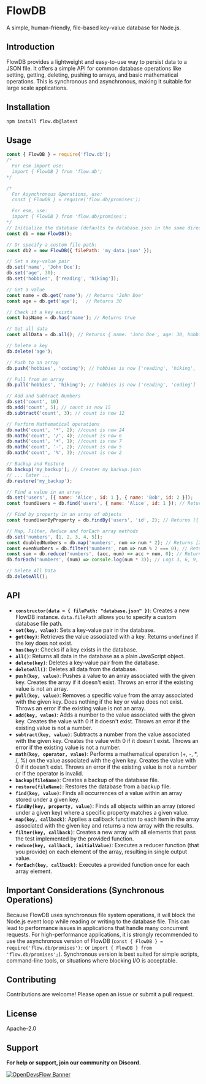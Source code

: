 # FlowDB

A simple, human-friendly, file-based key-value database for Node.js.

## Introduction

FlowDB provides a lightweight and easy-to-use way to persist data to a JSON file. It offers a simple API for common database operations like setting, getting, deleting, pushing to arrays, and basic mathematical operations. This is synchronous and asynchronous, making it suitable for large scale applications.

## Installation

```bash
npm install flow.db@latest
````

## Usage

```javascript
const { FlowDB } = require('flow.db');
/*
  For esm import use:
  import { FlowDB } from 'flow.db';
*/

/*
  For Asynchronous Operations, use:
  const { FlowDB } = require('flow.db/promises');

  For esm, use:
  import { FlowDB } from 'flow.db/promises';
*/
// Initialize the database (defaults to database.json in the same directory)
const db = new FlowDB();

// Or specify a custom file path:
const db2 = new FlowDB({ filePath: 'my_data.json' });

// Set a key-value pair
db.set('name', 'John Doe');
db.set('age', 30);
db.set('hobbies', ['reading', 'hiking']);

// Get a value
const name = db.get('name'); // Returns 'John Doe'
const age = db.get('age');   // Returns 30

// Check if a key exists
const hasName = db.has('name'); // Returns true

// Get all data
const allData = db.all(); // Returns { name: 'John Doe', age: 30, hobbies: ['reading', 'hiking'] }

// Delete a key
db.delete('age');

// Push to an array
db.push('hobbies', 'coding'); // hobbies is now ['reading', 'hiking', 'coding']

// Pull from an array
db.pull('hobbies', 'hiking'); // hobbies is now ['reading', 'coding']

// Add and Subtract Numbers
db.set('count', 10)
db.add('count', 5); // count is now 15
db.subtract('count', 3); // count is now 12

// Perform Mathematical operations
db.math('count', '*', 2); //count is now 24
db.math('count', '/', 4); //count is now 6
db.math('count', '+', 1); //count is now 7
db.math('count', '-', 2); //count is now 5
db.math('count', '%', 3); //count is now 2

// Backup and Restore
db.backup('my_backup'); // Creates my_backup.json
// ... later ...
db.restore('my_backup');

// Find a value in an array
db.set('users', [{ name: 'Alice', id: 1 }, { name: 'Bob', id: 2 }]);
const foundUsers = db.find('users', { name: 'Alice', id: 1 }); // Returns [{ name: 'Alice', id: 1 }]

// Find by property in an array of objects
const foundUserByProperty = db.findBy('users', 'id', 2); // Returns [{ name: 'Bob', id: 2 }]

// Map, Filter, Reduce and forEach array methods
db.set('numbers', [1, 2, 3, 4, 5]);
const doubledNumbers = db.map('numbers', num => num * 2); // Returns [2, 4, 6, 8, 10]
const evenNumbers = db.filter('numbers', num => num % 2 === 0); // Returns [2, 4]
const sum = db.reduce('numbers', (acc, num) => acc + num, 0); // Returns 15
db.forEach('numbers', (num) => console.log(num * 3)); // Logs 3, 6, 9, 12, 15

// Delete All Data
db.deleteAll();
```

## API

  * **`constructor(data = { filePath: "database.json" })`**: Creates a new FlowDB instance. `data.filePath` allows you to specify a custom database file path.
  * **`set(key, value)`**: Sets a key-value pair in the database.
  * **`get(key)`**: Retrieves the value associated with a key. Returns `undefined` if the key does not exist.
  * **`has(key)`**: Checks if a key exists in the database.
  * **`all()`**: Returns all data in the database as a plain JavaScript object.
  * **`delete(key)`**: Deletes a key-value pair from the database.
  * **`deleteAll()`**: Deletes all data from the database.
  * **`push(key, value)`**: Pushes a value to an array associated with the given key. Creates the array if it doesn't exist. Throws an error if the existing value is not an array.
  * **`pull(key, value)`**: Removes a specific value from the array associated with the given key. Does nothing if the key or value does not exist. Throws an error if the existing value is not an array.
  * **`add(key, value)`**: Adds a number to the value associated with the given key. Creates the value with 0 if it doesn't exist. Throws an error if the existing value is not a number.
  * **`subtract(key, value)`**: Subtracts a number from the value associated with the given key. Creates the value with 0 if it doesn't exist. Throws an error if the existing value is not a number.
  * **`math(key, operator, value)`**: Performs a mathematical operation (+, -, \*, /, %) on the value associated with the given key. Creates the value with 0 if it doesn't exist. Throws an error if the existing value is not a number or if the operator is invalid.
  * **`backup(fileName)`**: Creates a backup of the database file.
  * **`restore(fileName)`**: Restores the database from a backup file.
  * **`find(key, value)`**: Finds all occurrences of a value within an array stored under a given key.
  * **`findBy(key, property, value)`**: Finds all objects within an array (stored under a given key) where a specific property matches a given value.
  * **`map(key, callback)`**: Applies a callback function to each item in the array associated with the given key and returns a new array with the results.
  * **`filter(key, callback)`**: Creates a new array with all elements that pass the test implemented by the provided function.
  * **`reduce(key, callback, initialValue)`**: Executes a reducer function (that you provide) on each element of the array, resulting in single output value.
  * **`forEach(key, callback)`**: Executes a provided function once for each array element.

## Important Considerations (Synchronous Operations)

Because FlowDB uses synchronous file system operations, it will block the Node.js event loop while reading or writing to the database file. This can lead to performance issues in applications that handle many concurrent requests. For high-performance applications, it is strongly recommended to use the asynchronous version of FlowDB (`const { FlowDB } = require('flow.db/promises');` or `import { FlowDB } from 'flow.db/promises';`). Synchronous version is best suited for simple scripts, command-line tools, or situations where blocking I/O is acceptable.

## Contributing

Contributions are welcome\! Please open an issue or submit a pull request.

## License

Apache-2.0

## Support

**For help or support, join our community on Discord.**

[![OpenDevsFlow Banner](https://api.weblutions.com/discord/invite/6UGYjhSS5v)](https://discord.gg/OpenDevsFlow/6UGYjhSS5v)

